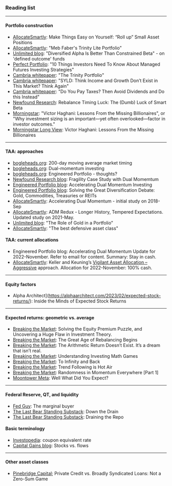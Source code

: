 ### Reading list

---

#### Portfolio construction
- [AllocateSmartly](https://allocatesmartly.com/make-things-easy-on-yourself-roll-up-small-asset-positions/): Make Things Easy on Yourself: “Roll up” Small Asset Positions
- [AllocateSmartly](https://allocatesmartly.com/meb-fabers-trinity-portfolio-lite/): "Meb Faber's Trinity Lite Portfolio"
- [Unlimited blog](https://blog.unlimitedfunds.com/diversified-alpha-is-better-than-constrained-beta): "Diversified Alpha Is Better Than Constrained Beta" - on 'defined outcome' funds
- [Perfect Portfolio](https://pictureperfectportfolios.com/10-things-investors-need-to-know-about-managed-futures/): "10 Things Investors Need To Know About Managed Futures Investing Strategies"
- [Cambria whitepaper](https://www.cambriainvestments.com/wp-content/uploads/2017/01/Trinity_WP_122816_A.pdf): "The Trinity Portfolio"
- [Cambria whitepaper](https://www.cambriainvestments.com/wp-content/uploads/2019/07/Cambria-SYLD-Paper-FINAL-Q2-2019.pdf): "SYLD: Think Income and Growth Don’t Exist in This Market? Think Again"
- [Cambria whitepaper](https://mebfaber.com/wp-content/uploads/2017/10/DTAX-10.23.17.pdf): "Do You Pay Taxes? Then Avoid Dividends and Do this Instead"
- [Newfound Research](https://papers.ssrn.com/sol3/papers.cfm?abstract_id=3673910): Rebalance Timing Luck: The (Dumb) Luck of Smart Beta
- [Morningstar](https://www.morningstar.com/personal-finance/victor-haghani-lessons-missing-billionaires): "Victor Haghani: Lessons From the Missing Billionaires", or "Why investment sizing is an important—yet often overlooked—factor in investor outcomes."
- [Morningstar Long View](https://www.morningstar.com/podcasts/the-long-view/40f4a934-545e-4e37-b755-128f0ce3dc6c): Victor Haghani: Lessons From the Missing Billionaires

---

#### TAA: approaches
- [bogleheads.org](https://www.bogleheads.org/forum/viewtopic.php?t=27460): 200-day moving average market timing
- [bogleheads.org](https://www.bogleheads.org/forum/viewtopic.php?t=158297&start=250): Dual-momentum investing
- [bogleheads.org](https://www.bogleheads.org/forum/viewtopic.php?t=245415): Engineered Portfolio - thoughts?
- [Newfound Research blog](https://blog.thinknewfound.com/2019/01/fragility-case-study-dual-momentum-gem/): Fragility Case Study with Dual Momemtum
- [Engineered Portfolio blog](https://engineeredportfolio.com/2018/05/02/accelerating-dual-momentum-investing/): Accelerating Dual Momentum Investing
- [Engineered Portfolio blog](https://engineeredportfolio.com/2017/06/26/solving-the-great-diversification-debate-gold-commodities-treasuries-or-reits/): Solving the Great Diversification Debate: Gold, Commodities, Treasuries or REITs
- [AllocateSmartly](https://allocatesmartly.com/taa-strategy-accelerating-dual-momentum/): Accelerating Dual Momentum - initial study on 2018-Sep
- [AllocateSmartly](https://allocatesmartly.com/accelerating-dual-momentum-redux-longer-history-tempered-expectations/): ADM Redux - Longer History, Tempered Expectations. Updated study on 2021-May.
- [Unlimited blog](https://blog.unlimitedfunds.com/author/bob-elliott): "The Role of Gold in a Portfolio"
- [AllocateSmartly](https://allocatesmartly.com/the-best-defensive-asset-class/): "The best defensive asset class"

#### TAA: current allocations
- Engineered Portfolio blog: Accelerating Dual Momentum Update for 2022-November. Refer to email for content. Summary: Stay in cash.
- [AllocateSmartly](https://allocatesmartly.com/members/strategy/keller-and-keunings-vigilant-asset-allocation/): Keller and Keuning’s [Vigilant Asset Allocation – Aggressive](https://allocatesmartly.com/vigilant-asset-allocation-dr-wouter-keller-jw-keuning/) approach. Allocation for 2022-November: 100% cash.

---

#### Equity factors

- Alpha Architect](https://alphaarchitect.com/2023/02/expected-stock-returns/): Inside the Minds of Expected Stock Returns

---

#### Expected returns: geometric vs. average

- [Breaking the Market](https://breakingthemarket.com/solving-the-equity-premium-puzzle-and-uncovering-a-huge-flaw-in-investment-theory/): Solving the Equity Premium Puzzle, and Uncovering a Huge Flaw in Investment Theory.
- [Breaking the Market](https://breakingthemarket.com/the-great-age-of-rebalancing-begins/): The Great Age of Rebalancing Begins
- [Breaking the Market](https://breakingthemarket.com/the-arithmetic-return-doesnt-exist/): The Arithmetic Return Doesn’t Exist. It’s a dream that isn’t real.
- [Breaking the Market](https://breakingthemarket.com/math-games/): Understanding Investing Math Games
- [Breaking the Market](https://breakingthemarket.com/to-infinity-and-back/): To Infinity and Back
- [Breaking the Market](https://breakingthemarket.com/trend-following-is-hot-air/): Trend Following is Hot Air
- [Breaking the Market](https://breakingthemarket.com/randomness-in-momentum-everywhere/): Randomness in Momentum Everywhere [Part 1]
- [Moontower Meta](https://moontowermeta.com/well-what-did-you-expect/): Well What Did You Expect? 

---

#### Federal Reserve, QT, and liquidity
- [Fed Guy](https://fedguy.com/the-marginal-buyer/): The marginal buyer
- [The Last Bear Standing Substack](https://thelastbearstanding.substack.com/p/down-the-drain): Down the Drain
- [The Last Bear Standing Substack](https://thelastbearstanding.substack.com/p/draining-the-repo): Draining the Repo

#### Basic terminology
- [Investopedia](https://www.investopedia.com/terms/c/couponequivalentrate.asp): coupon equivalent rate
- [Capital Gains blog](https://capitalgains.thediff.co/p/stocksandflows?ref=thediff.co): Stocks vs. flows

---

#### Other asset classes

- [Pinebridge Capital](https://www.pinebridge.com/en/insights/private-credit-vs-broadly-syndicated-loans-not-a-zero-sum-game); Private Credit vs. Broadly Syndicated Loans: Not a Zero-Sum Game

